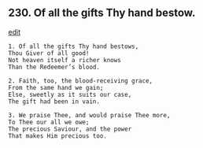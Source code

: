 
## 230.  Of all the gifts Thy hand bestow.
[edit](https://docs.google.com/document/d/1lHzHqClRwxdhUqrlgsdDj4WRjuNUkUWP/edit?mode=html)



    1. Of all the gifts Thy hand bestows,
    Thou Giver of all good!
    Not heaven itself a richer knows 
    Than the Redeemer’s blood.

    2. Faith, too, the blood-receiving grace,
    From the same hand we gain;
    Else, sweetly as it suits our case,
    The gift had been in vain.

    3. We praise Thee, and would praise Thee more,
    To Thee our all we owe;
    The precious Saviour, and the power 
    That makes Him precious too.
